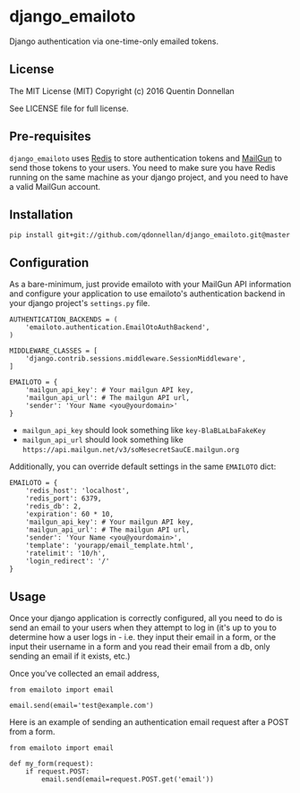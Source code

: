 # django_emailoto

Django authentication via one-time-only emailed tokens. 

## License
The MIT License (MIT)
Copyright (c) 2016 Quentin Donnellan

See LICENSE file for full license.

## Pre-requisites
`django_emailoto` uses [Redis](http://redis.io/) to store authentication tokens and [MailGun](http://www.mailgun.com/) to send
those tokens to your users. You need to make sure you have Redis running on the
same machine as your django project, and you need to have a valid MailGun account.

## Installation

```
pip install git+git://github.com/qdonnellan/django_emailoto.git@master
```

## Configuration

As a bare-minimum, just provide emailoto with your MailGun API information
and configure your application to use emailoto's authentication backend 
in your django project's `settings.py` file.

```
AUTHENTICATION_BACKENDS = (
    'emailoto.authentication.EmailOtoAuthBackend',
)

MIDDLEWARE_CLASSES = [
    'django.contrib.sessions.middleware.SessionMiddleware',
]

EMAILOTO = {
    'mailgun_api_key': # Your mailgun API key,
    'mailgun_api_url': # The mailgun API url,
    'sender': 'Your Name <you@yourdomain>'
}
```

- `mailgun_api_key` should look something like `key-BlaBLaLbaFakeKey`
- `mailgun_api_url` should look something like `https://api.mailgun.net/v3/soMesecretSauCE.mailgun.org`

Additionally, you can override default settings in the same `EMAILOTO` dict:

```
EMAILOTO = {
    'redis_host': 'localhost',
    'redis_port': 6379,
    'redis_db': 2,
    'expiration': 60 * 10,
    'mailgun_api_key': # Your mailgun API key,
    'mailgun_api_url': # The mailgun API url,
    'sender': 'Your Name <you@yourdomain>',
    'template': 'yourapp/email_template.html',
    'ratelimit': '10/h',
    'login_redirect': '/'
}
```

## Usage
Once your django application is correctly configured, all you need to do is send
an email to your users when they attempt to log in (it's up to you to determine
how a user logs in - i.e. they input their email in a form, or the input their username
in a form and you read their email from a db, only sending an email if it exists, etc.)

Once you've collected an email address,

```
from emailoto import email

email.send(email='test@example.com')
```

Here is an example of sending an authentication email request after a POST from
a form.

```
from emailoto import email

def my_form(request):
    if request.POST:
        email.send(email=request.POST.get('email'))
```


